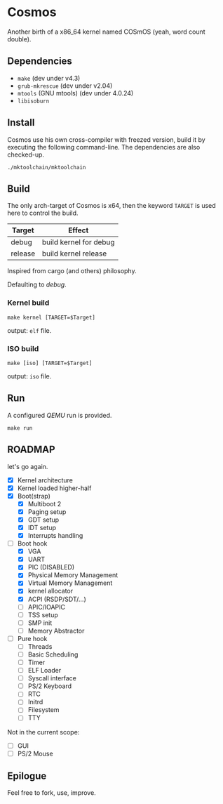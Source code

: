 # Cosmos

Another birth of a x86_64 kernel named COSmOS (yeah, word count double).

## Dependencies

  * `make` (dev under v4.3)
  * `grub-mkrescue` (dev under v2.04)
  * `mtools` (GNU mtools) (dev under 4.0.24)
  * `libisoburn`

## Install

Cosmos use his own cross-compiler with freezed version, build it by executing the following command-line.
The dependencies are also checked-up.

`./mktoolchain/mktoolchain`

## Build

The only arch-target of Cosmos is x64, then the keyword `TARGET` is used here to control the build.

| Target     | Effect                 |
|------------|------------------------|
| debug      | build kernel for debug |
| release    | build kernel release   |

Inspired from cargo (and others) philosophy.

Defaulting to *debug*.

### Kernel build

`make kernel [TARGET=$Target]`

output: `elf` file.

### ISO build

`make [iso] [TARGET=$Target]`

output: `iso` file.

## Run

A configured *QEMU* run is provided.

`make run`

## ROADMAP

let's go again.

- [X] Kernel architecture
- [X] Kernel loaded higher-half
- [X] Boot(strap)
  - [X] Multiboot 2
  - [X] Paging setup
  - [X] GDT setup
  - [X] IDT setup
  - [X] Interrupts handling
- [ ] Boot hook
  - [X] VGA
  - [X] UART
  - [X] PIC (DISABLED)
  - [X] Physical Memory Management
  - [X] Virtual Memory Management
  - [X] kernel allocator
  - [X] ACPI (RSDP/SDT/...)
  - [ ] APIC/IOAPIC
  - [ ] TSS setup
  - [ ] SMP init
  - [ ] Memory Abstractor
- [ ] Pure hook
  - [ ] Threads
  - [ ] Basic Scheduling
  - [ ] Timer
  - [ ] ELF Loader
  - [ ] Syscall interface
  - [ ] PS/2 Keyboard
  - [ ] RTC
  - [ ] Initrd
  - [ ] Filesystem
  - [ ] TTY

Not in the current scope:

- [ ] GUI
- [ ] PS/2 Mouse

## Epilogue

Feel free to fork, use, improve.
